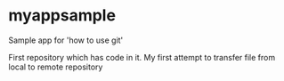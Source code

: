 # myappsample
Sample app for 'how to use git' 

First repository which has code in it. 
My first attempt to transfer file from local to remote repository
